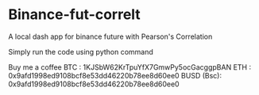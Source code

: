 # Binance-fut-correlt
A local dash app for binance future with Pearson's Correlation

Simply run the code using python command

Buy me a coffee
BTC : 1KJSbW62KrTpuYfX7GmwPy5ocGacggpBAN
ETH : 0x9afd1998ed9108bcf8e53dd46220b78ee8d60ee0
BUSD (Bsc): 0x9afd1998ed9108bcf8e53dd46220b78ee8d60ee0

